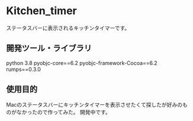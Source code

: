 # Kitchen_timer

ステータスバーに表示されるキッチンタイマーです。


## 開発ツール・ライブラリ
python 3.8
pyobjc-core==6.2
pyobjc-framework-Cocoa==6.2
rumps==0.3.0


## 使用目的
Macのステータスバーにキッチンタイマーを表示させたくて探したが好みのものがなかったので作ってみた。
開発中です。
